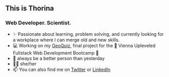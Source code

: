## This is Thorina 
### Web Developer. Scientist.

- ✨ Passionate about learning, problem solving, and currently looking for a workplace where I can merge old and new skills.
- 💻 Working on my [GeoQuiz](https://dashboard.heroku.com/apps/quiz-world-geograpy), final project for the 🚀 Vienna Upleveled Fullstack Web Development Bootcamp 🚀 
- 🌱 always be a better person than yesterday
- 🙋🏻 she/her
- 📫 You can also find me on [Twitter](https://twitter.com/ThorinaBoenke) or [LinkedIn](https://www.linkedin.com/in/thorina-boenke/)

